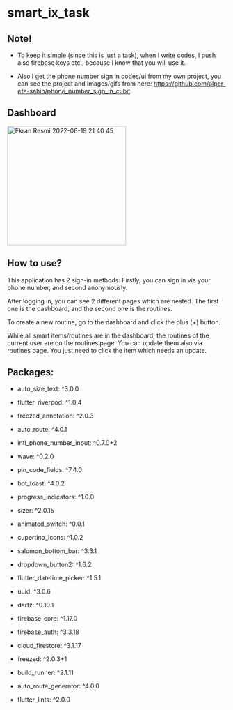 # smart_ix_task

## Note!
* To keep it simple (since this is just a task), when I write codes, I push also firebase keys etc., because I know that you will use it.

* Also I get the phone number sign in codes/ui from my own project, you can see the project and images/gifs from here: 
https://github.com/alper-efe-sahin/phone_number_sign_in_cubit

## Dashboard
<img width="273" alt="Ekran Resmi 2022-06-19 21 40 45" src="https://user-images.githubusercontent.com/67283777/174495736-5922a486-7ed8-4a14-bc27-d060324d70f1.png">

## How to use?
This application has 2 sign-in methods: Firstly, you can sign in via your phone number, and second anonymously.

After logging in, you can see 2 different pages which are nested. The first one is the dashboard, and the second one is the routines.

To create a new routine, go to the dashboard and click the plus (+) button.

While all smart items/routines are in the dashboard, the routines of the current user are on the routines page. You can update them also via routines page. You just need to click the item which needs an update.

## Packages:

 * auto_size_text: ^3.0.0
  
 * flutter_riverpod: ^1.0.4
  
 * freezed_annotation: ^2.0.3
  
 * auto_route: ^4.0.1
  
 * intl_phone_number_input: ^0.7.0+2
  
 * wave: ^0.2.0
  
 * pin_code_fields: ^7.4.0
  
 * bot_toast: ^4.0.2
  
 * progress_indicators: ^1.0.0
  
 * sizer: ^2.0.15
  
 * animated_switch: ^0.0.1
  
 * cupertino_icons: ^1.0.2
  
 * salomon_bottom_bar: ^3.3.1

 * dropdown_button2: ^1.6.2

 * flutter_datetime_picker: ^1.5.1

 * uuid: ^3.0.6
  
 * dartz: ^0.10.1
  
 * firebase_core: ^1.17.0
  
 * firebase_auth: ^3.3.18
  
 * cloud_firestore: ^3.1.17 

 * freezed: ^2.0.3+1
  
 * build_runner: ^2.1.11
  
 * auto_route_generator: ^4.0.0
  
 * flutter_lints: ^2.0.0
